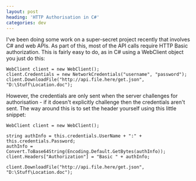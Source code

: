 ```yaml
---
layout: post
heading: 'HTTP Authorisation in C#'
categories: dev
---
```


I've been doing some work on a super-secret project recently that involves C# and web APIs. As part of this, most of the API calls require HTTP Basic authorization. This is fairly easy to do, as in C# using a WebClient object you just do this:

    WebClient client = new WebClient();
    client.Credentials = new NetworkCredentials("username", "password");
    client.DownloadFile("http://api.file.here/get.json", "D:\Stuff\Location.doc");

However, the credentials are only sent when the server challenges for authorisation - if it doesn't explicitly challenge then the credentials aren't sent. The way around this is to set the header yourself using this little snippet:

    WebClient client = new WebClient();
    
    string authInfo = this.credentials.UserName + ":" + this.credentials.Password;
    authInfo = Convert.ToBase64String(Encoding.Default.GetBytes(authInfo));
    client.Headers["Authorization"] = "Basic " + authInfo;
    
    client.DownloadFile("http://api.file.here/get.json", "D:\Stuff\Location.doc");

